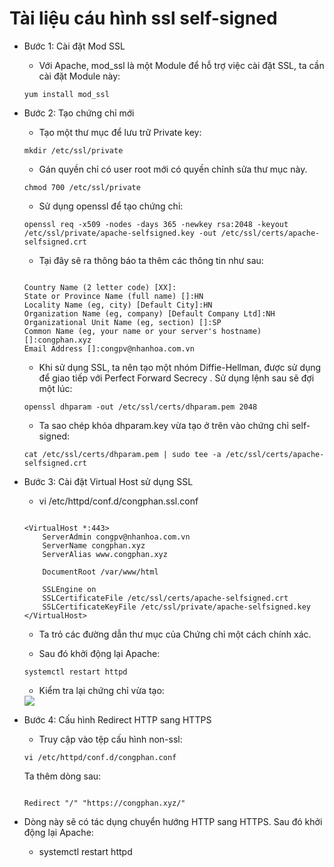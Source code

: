 # Tài liệu cáu hình ssl self-signed

- Bước 1: Cài đặt Mod SSL

    - Với Apache, mod_ssl là một Module để hỗ trợ việc cài đặt SSL, ta cần cài đặt Module này:

    ` yum install mod_ssl `

- Bước 2: Tạo chứng chỉ mới

    - Tạo một thư mục để lưu trữ Private key:

    ` mkdir /etc/ssl/private `

    - Gán quyền chỉ có user root mới có quyền chỉnh sửa thư mục này.
    
    ` chmod 700 /etc/ssl/private `

    - Sử dụng openssl để tạo chứng chỉ:

    ` openssl req -x509 -nodes -days 365 -newkey rsa:2048 -keyout /etc/ssl/private/apache-selfsigned.key -out /etc/ssl/certs/apache-selfsigned.crt `

    - Tại đây sẽ ra thông báo ta thêm các thông tin như sau:

    ```

    Country Name (2 letter code) [XX]:
    State or Province Name (full name) []:HN
    Locality Name (eg, city) [Default City]:HN 
    Organization Name (eg, company) [Default Company Ltd]:NH
    Organizational Unit Name (eg, section) []:SP
    Common Name (eg, your name or your server's hostname) []:congphan.xyz
    Email Address []:congpv@nhanhoa.com.vn

    ```

    - Khi sử dụng SSL, ta nên tạo một nhóm Diffie-Hellman, được sử dụng để giao tiếp với Perfect Forward Secrecy . Sử dụng lệnh sau sẽ đợi một lúc:

    ` openssl dhparam -out /etc/ssl/certs/dhparam.pem 2048 `

    - Ta sao chép khóa dhparam.key vừa tạo ở trên vào chứng chỉ self-signed:
    
    ` cat /etc/ssl/certs/dhparam.pem | sudo tee -a /etc/ssl/certs/apache-selfsigned.crt `

- Bước 3: Cài đặt Virtual Host sử dụng SSL

    - vi /etc/httpd/conf.d/congphan.ssl.conf

    ```

    <VirtualHost *:443>
        ServerAdmin congpv@nhanhoa.com.vn
        ServerName congphan.xyz
        ServerAlias www.congphan.xyz

        DocumentRoot /var/www/html

        SSLEngine on
        SSLCertificateFile /etc/ssl/certs/apache-selfsigned.crt
        SSLCertificateKeyFile /etc/ssl/private/apache-selfsigned.key
    </VirtualHost>

    ```

    - Ta trỏ các đường dẫn thư mục của Chứng chỉ một cách chính xác.

    - Sau đó khởi động lại Apache:

    ` systemctl restart httpd `

    - Kiểm tra lại chứng chỉ vừa tạo:

    <img src="https://imgur.com/iLZc1Tf.png">

- Bước 4: Cấu hình Redirect HTTP sang HTTPS

    - Truy cập vào tệp cấu hình non-ssl:

    ` vi /etc/httpd/conf.d/congphan.conf `

    Ta thêm dòng sau:

    ```

    Redirect "/" "https://congphan.xyz/"

    ```

- Dòng này sẽ có tác dụng chuyển hướng HTTP sang HTTPS. Sau đó khởi động lại Apache:

    - systemctl restart httpd